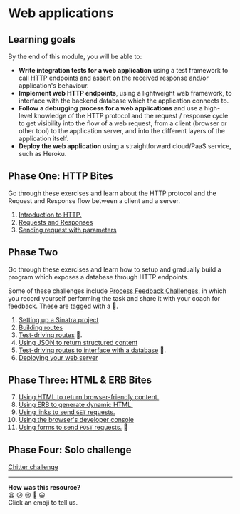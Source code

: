 # Web applications

## Learning goals

By the end of this module, you will be able to:
  * **Write integration tests for a web application** using a test framework to call HTTP endpoints and assert on the received response and/or application's behaviour.
  * **Implement web HTTP endpoints**, using a lightweight web framework, to interface with the backend database which the application connects to.
  * **Follow a debugging process for a web applications** and use a high-level knowledge of the HTTP protocol and the request / response cycle to get visibility into the flow of a web request, from a client (browser or other tool) to the application server, and into the different layers of the application itself.
  * **Deploy the web application** using a straightforward cloud/PaaS service, such as Heroku.

## Phase One: HTTP Bites

Go through these exercises and learn about the HTTP protocol and the Request and Response flow between a client and a server.

1. [Introduction to HTTP.](./http_bites/01_intro_to_http.md)
2. [Requests and Responses](./http_bites/02_requests_and_responses.md)
3. [Sending request with parameters](./http_bites/03_request_parameters.md)

## Phase Two

Go through these exercises and learn how to setup and gradually build a program which exposes a database through HTTP endpoints.

Some of these challenges include [Process Feedback Challenges](https://github.com/makersacademy/golden-square/blob/main/pills/process_feedback_challenges.md), in which you record yourself performing the task and share it with your coach for feedback. These are tagged with a 📡.

1. [Setting up a Sinatra project](./challenges/01_setting_up_sinatra_project.md)
2. [Building routes](./challenges/02_building_a_route.md)
3. [Test-driving routes](./challenges/03_test_driving_a_route.md) 📡.
4. [Using JSON to return structured content](./challenges/04_sending_json_response.md)
5. [Test-driving routes to interface with a database](./challenges/05_test_driving_route_with_database.md) 📡.
6. [Deploying your web server](./challenges/06_deploying.md)

## Phase Three: HTML & ERB Bites

7. [Using HTML to return browser-friendly content.](./html_bites/01_page_structure.md)
8. [Using ERB to generate dynamic HTML.](./html_bites/02_using_erb_dynamic_page.md)
9. [Using links to send `GET` requests.](./html_bites/03_using_links.md)
10. [Using the browser's developer console](./html_bites/04_the_developer_console.md)
11. [Using forms to send `POST` requests.](./html_bites/05_using_forms.md) 📡

## Phase Four: Solo challenge

[Chitter challenge](./projects/chitter.md)

<!-- BEGIN GENERATED SECTION DO NOT EDIT -->

---

**How was this resource?**  
[😫](https://airtable.com/shrUJ3t7KLMqVRFKR?prefill_Repository=makersacademy/web-applications&prefill_File=README.md&prefill_Sentiment=😫) [😕](https://airtable.com/shrUJ3t7KLMqVRFKR?prefill_Repository=makersacademy/web-applications&prefill_File=README.md&prefill_Sentiment=😕) [😐](https://airtable.com/shrUJ3t7KLMqVRFKR?prefill_Repository=makersacademy/web-applications&prefill_File=README.md&prefill_Sentiment=😐) [🙂](https://airtable.com/shrUJ3t7KLMqVRFKR?prefill_Repository=makersacademy/web-applications&prefill_File=README.md&prefill_Sentiment=🙂) [😀](https://airtable.com/shrUJ3t7KLMqVRFKR?prefill_Repository=makersacademy/web-applications&prefill_File=README.md&prefill_Sentiment=😀)  
Click an emoji to tell us.

<!-- END GENERATED SECTION DO NOT EDIT -->

